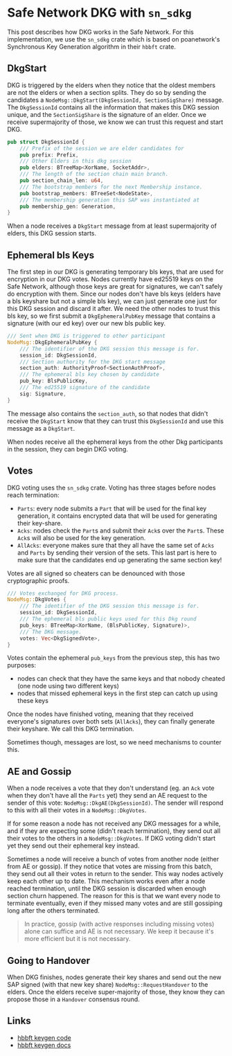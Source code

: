 # Safe Network DKG with `sn_sdkg`

This post describes how DKG works in the Safe Network. For this implementation, we use the `sn_sdkg` crate which is based on poanetwork's Synchronous Key Generation algorithm in their `hbbft` crate.

## DkgStart

DKG is triggered by the elders when they notice that the oldest members are not the elders or when a section splits. They do so by sending the candidates a `NodeMsg::DkgStart(DkgSessionId, SectionSigShare)` message. The `DkgSessionId` contains all the information that makes this DKG session unique, and the `SectionSigShare` is the signature of an elder. Once we receive supermajority of those, we know we can trust this request and start DKG.

```rust
pub struct DkgSessionId {
    /// Prefix of the session we are elder candidates for
    pub prefix: Prefix,
    /// Other Elders in this dkg session
    pub elders: BTreeMap<XorName, SocketAddr>,
    /// The length of the section chain main branch.
    pub section_chain_len: u64,
    /// The bootstrap members for the next Membership instance.
    pub bootstrap_members: BTreeSet<NodeState>,
    /// The membership generation this SAP was instantiated at
    pub membership_gen: Generation,
}
```

When a node receives a `DkgStart` message from at least supermajority of elders, this DKG session starts.

## Ephemeral bls Keys

The first step in our DKG is generating temporary bls keys, that are used for encryption in our DKG votes. Nodes currently have ed25519 keys on the Safe Network, although those keys are great for signatures, we can't safely do encryption with them. Since our nodes don't have bls keys (elders have a bls keyshare but not a simple bls key), we can just generate one just for this DKG session and discard it after. We need the other nodes to trust this bls key, so we first submit a `DkgEphemeralPubKey` message that contains a signature (with our ed key) over our new bls public key.

```rust
/// Sent when DKG is triggered to other participant
NodeMsg::DkgEphemeralPubKey {
    /// The identifier of the DKG session this message is for.
    session_id: DkgSessionId,
    /// Section authority for the DKG start message
    section_auth: AuthorityProof<SectionAuthProof>,
    /// The ephemeral bls key chosen by candidate
    pub_key: BlsPublicKey,
    /// The ed25519 signature of the candidate
    sig: Signature,
}
```

The message also contains the `section_auth`, so that nodes that didn't receive the `DkgStart` know that they can trust this `DkgSessionId` and use this message as a `DkgStart`.

When nodes receive all the ephemeral keys from the other Dkg participants in the session, they can begin DKG voting.

## Votes

DKG voting uses the `sn_sdkg` crate. Voting has three stages before nodes reach termination:
- `Parts`: every node submits a `Part` that will be used for the final key generation, it contains encrypted data that will be used for generating their key-share.
- `Acks`: nodes check the `Part`s and submit their `Ack`s over the `Part`s. These `Ack`s will also be used for the key generation.
- `AllAcks`: everyone makes sure that they all have the same set of `Acks` and `Parts` by sending their version of the sets. This last part is here to make sure that the candidates end up generating the same section key!

Votes are all signed so cheaters can be denounced with those cryptographic proofs.

```rust
/// Votes exchanged for DKG process.
NodeMsg::DkgVotes {
    /// The identifier of the DKG session this message is for.
    session_id: DkgSessionId,
    /// The ephemeral bls public keys used for this Dkg round
    pub_keys: BTreeMap<XorName, (BlsPublicKey, Signature)>,
    /// The DKG message.
    votes: Vec<DkgSignedVote>,
}
```

Votes contain the ephemeral `pub_keys` from the previous step, this has two purposes:
- nodes can check that they have the same keys and that nobody cheated (one node using two different keys)
- nodes that missed ephemeral keys in the first step can catch up using these keys

Once the nodes have finished voting, meaning that they received everyone's signatures over both sets (`AllAcks`), they can finally generate their keyshare. We call this DKG termination.

Sometimes though, messages are lost, so we need mechanisms to counter this.

## AE and Gossip

When a node receives a vote that they don't understand (eg. an `Ack` vote when they don't have all the `Parts` yet) they send an AE request to the sender of this vote: `NodeMsg::DkgAE(DkgSessionId)`. The sender will respond to this with all their votes in a `NodeMsg::DkgVotes`.

If for some reason a node has not received any DKG messages for a while, and if they are expecting some (didn't reach termination), they send out all their votes to the others in a `NodeMsg::DkgVotes`. If DKG voting didn't start yet they send out their ephemeral key instead.

Sometimes a node will receive a bunch of votes from another node (either from AE or gossip). If they notice that votes are missing from this batch, they send out all their votes in return to the sender. This way nodes actively keep each other up to date. This mechanism works even after a node reached termination, until the DKG session is discarded when enough section churn happened. The reason for this is that we want every node to terminate eventually, even if they missed many votes and are still gossiping long after the others terminated.

> In practice, gossip (with active responses including missing votes) alone can suffice and AE is not necessary. We keep it because it's more efficient but it is not necessary.

## Going to Handover

When DKG finishes, nodes generate their key shares and send out the new SAP signed (with that new key share) `NodeMsg::RequestHandover` to the elders. Once the elders receive super-majority of those, they know they can propose those in a `Handover` consensus round.

## Links

- [hbbft keygen code](https://github.com/poanetwork/hbbft/blob/master/src/sync_key_gen.rs)
- [hbbft keygen docs](https://docs.rs/hbbft/latest/hbbft/sync_key_gen/index.html)
